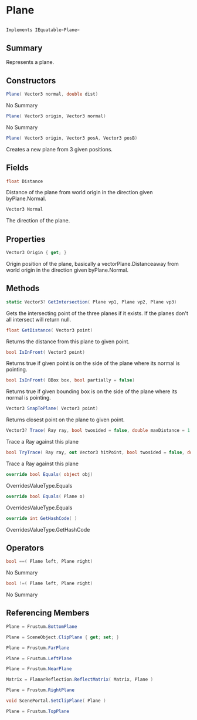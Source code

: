 # Plane

## 
```c#
Implements IEquatable<Plane>
```

## Summary

Represents a plane.
## Constructors

```c#
Plane( Vector3 normal, double dist) 
```
No Summary
```c#
Plane( Vector3 origin, Vector3 normal) 
```
No Summary
```c#
Plane( Vector3 origin, Vector3 posA, Vector3 posB) 
```
Creates a new plane from 3 given positions.
## Fields

```c#
float Distance
```
Distance of the plane from world origin in the direction given byPlane.Normal.
```c#
Vector3 Normal
```
The direction of the plane.
## Properties

```c#
Vector3 Origin { get; } 
```
Origin position of the plane, basically a vectorPlane.Distanceaway from world origin in the direction given byPlane.Normal.
## Methods

```c#
static Vector3? GetIntersection( Plane vp1, Plane vp2, Plane vp3) 
```
Gets the intersecting point of the three planes if it exists.
If the planes don't all intersect will return null.
```c#
float GetDistance( Vector3 point) 
```
Returns the distance from this plane to given point.
```c#
bool IsInFront( Vector3 point) 
```
Returns true if given point is on the side of the plane where its normal is pointing.
```c#
bool IsInFront( BBox box, bool partially = false) 
```
Returns true if given bounding box is on the side of the plane where its normal is pointing.
```c#
Vector3 SnapToPlane( Vector3 point) 
```
Returns closest point on the plane to given point.
```c#
Vector3? Trace( Ray ray, bool twosided = false, double maxDistance = 1.7976931348623157E+308) 
```
Trace a Ray against this plane
```c#
bool TryTrace( Ray ray, out Vector3 hitPoint, bool twosided = false, double maxDistance = 1.7976931348623157E+308) 
```
Trace a Ray against this plane
```c#
override bool Equals( object obj) 
```
OverridesValueType.Equals
```c#
override bool Equals( Plane o) 
```
OverridesValueType.Equals
```c#
override int GetHashCode( ) 
```
OverridesValueType.GetHashCode
## Operators

```c#
bool ==( Plane left, Plane right) 
```
No Summary
```c#
bool !=( Plane left, Plane right) 
```
No Summary
## Referencing Members

```c#
Plane = Frustum.BottomPlane
```
```c#
Plane = SceneObject.ClipPlane { get; set; } 
```
```c#
Plane = Frustum.FarPlane
```
```c#
Plane = Frustum.LeftPlane
```
```c#
Plane = Frustum.NearPlane
```
```c#
Matrix = PlanarReflection.ReflectMatrix( Matrix, Plane ) 
```
```c#
Plane = Frustum.RightPlane
```
```c#
void ScenePortal.SetClipPlane( Plane ) 
```
```c#
Plane = Frustum.TopPlane
```
